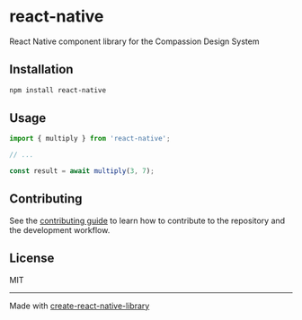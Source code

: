 # react-native

React Native component library for the Compassion Design System

## Installation

```sh
npm install react-native
```

## Usage

```js
import { multiply } from 'react-native';

// ...

const result = await multiply(3, 7);
```

## Contributing

See the [contributing guide](CONTRIBUTING.md) to learn how to contribute to the repository and the development workflow.

## License

MIT

---

Made with [create-react-native-library](https://github.com/callstack/react-native-builder-bob)
